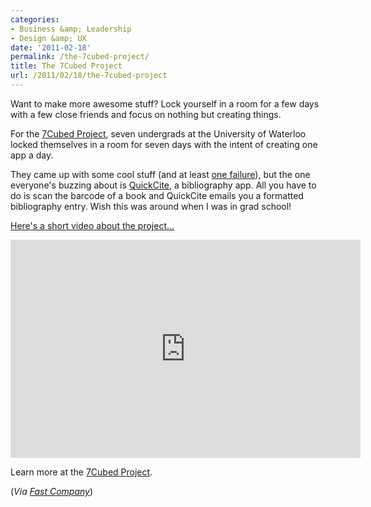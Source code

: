 ```yaml
---
categories:
- Business &amp; Leadership
- Design &amp; UX
date: '2011-02-18'
permalink: /the-7cubed-project/
title: The 7Cubed Project
url: /2011/02/18/the-7cubed-project
---
```


Want to make more awesome stuff? Lock yourself in a room for a few days with a few close friends and focus on nothing but creating things.

For the <a href="http://7cubedproject.com/">7Cubed Project</a>, seven undergrads at the University of Waterloo locked themselves in a room for seven days with the intent of creating one app a day.

They came up with some cool stuff (and at least <a href="http://7cubedproject.com/post/1665781822/day-4-the-bitter-taste-of-failure">one failure</a>), but the one everyone's buzzing about is <a href="http://quickcite.it/">QuickCite</a>, a bibliography app. All you have to do is scan the barcode of a book and QuickCite emails you a formatted bibliography entry. Wish this was around when I was in grad school!

<a href="https://www.youtube.com/watch?v=ObRLASu8OBE">Here's a short video about the project...</a>

<p align="center"><iframe title="YouTube video player" width="560" height="349" src="https://www.youtube.com/embed/ObRLASu8OBE?rel=0" frameborder="0" allowfullscreen></iframe></p>

Learn more at the <a href="http://7cubedproject.com/">7Cubed Project</a>.

(<em>Via <a href="http://www.fastcompany.com/1727803/barcode-to-bibliography-app-makes-college-ridiculously-easy">Fast Company</a></em>)